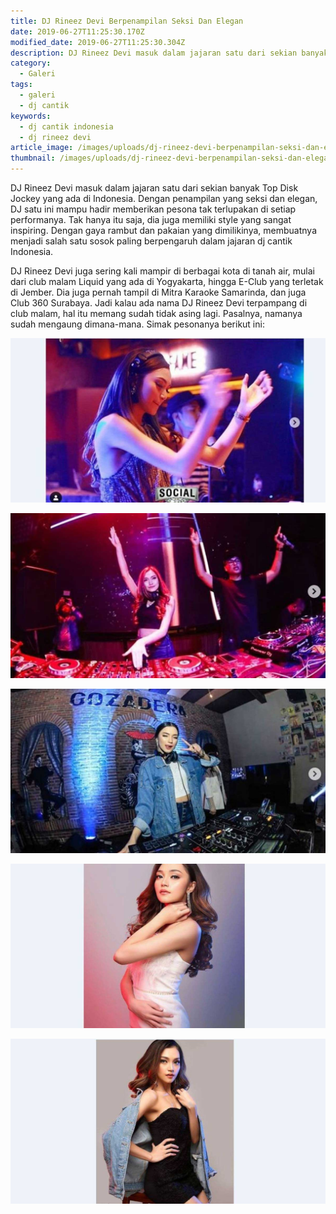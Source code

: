 ```yaml
---
title: DJ Rineez Devi Berpenampilan Seksi Dan Elegan
date: 2019-06-27T11:25:30.170Z
modified_date: 2019-06-27T11:25:30.304Z
description: DJ Rineez Devi masuk dalam jajaran satu dari sekian banyak Top Disk Jockey yang ada di Indonesia. Dengan penampilan yang seksi dan elegan.
category:
  - Galeri
tags:
  - galeri
  - dj cantik
keywords:
  - dj cantik indonesia
  - dj rineez devi
article_image: /images/uploads/dj-rineez-devi-berpenampilan-seksi-dan-elegan-2.jpg
thumbnail: /images/uploads/dj-rineez-devi-berpenampilan-seksi-dan-elegan-2-ini-diaa.jpg
---
```

DJ Rineez Devi masuk dalam jajaran satu dari sekian banyak Top Disk Jockey yang ada di Indonesia. Dengan penampilan yang seksi dan elegan, DJ satu ini mampu hadir memberikan pesona tak terlupakan di setiap performanya. Tak hanya itu saja, dia juga memiliki style yang sangat inspiring. Dengan gaya rambut dan pakaian yang dimilikinya, membuatnya menjadi salah satu sosok paling berpengaruh dalam jajaran dj cantik Indonesia.

DJ Rineez Devi juga sering kali mampir di berbagai kota di tanah air, mulai dari club malam Liquid yang ada di Yogyakarta, hingga E-Club yang terletak di Jember. Dia juga pernah tampil di Mitra Karaoke Samarinda, dan juga Club 360 Surabaya. Jadi kalau ada nama DJ Rineez Devi terpampang di club malam, hal itu memang sudah tidak asing lagi. Pasalnya, namanya sudah mengaung dimana-mana. Simak pesonanya berikut ini:

![DJ Rineez Devi Berpenampilan Seksi Dan Elegan](/images/uploads/dj-rineez-devi-berpenampilan-seksi-dan-elegan-5.jpg)

![DJ Rineez Devi Berpenampilan Seksi Dan Elegan](/images/uploads/dj-rineez-devi-berpenampilan-seksi-dan-elegan-4.jpg)

![DJ Rineez Devi Berpenampilan Seksi Dan Elegan](/images/uploads/dj-rineez-devi-berpenampilan-seksi-dan-elegan-3.jpg)

![DJ Rineez Devi Berpenampilan Seksi Dan Elegan](/images/uploads/dj-rineez-devi-berpenampilan-seksi-dan-elegan-2.jpg)

![DJ Rineez Devi Berpenampilan Seksi Dan Elegan](/images/uploads/dj-rineez-devi-berpenampilan-seksi-dan-elegan-1.jpg)
